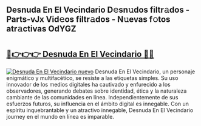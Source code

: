 ## Desnuda En El Vecindario D𝚎sn𝚞dos filtr𝚊dos - Parts-vJx Vid𝚎os filtr𝚊dos - N𝚞evas f𝚘tos atr𝚊ctivas OdYGZ

# <h2><a href="http://mb6qipm.tromn.icu/?c=Desnuda+En+El+Vecindario">🔗👉👉👉 Desnuda En El Vecindario 🔗🔗</a></h2>

[![Desnuda En El Vecindario nuevo](https://i.imgur.com/pEAQMta.gif)](http://mb6qipm.tromn.icu/?c=Desnuda+En+El+Vecindario)
Desnuda En El Vecindario, un personaje enigmático y multifacético, se resiste a las etiquetas simples. Su uso innovador de los medios digitales ha cautivado y enfurecido a los observadores, generando debates sobre identidad, ética y la naturaleza cambiante de las comunidades en línea. Independientemente de sus esfuerzos futuros, su influencia en el ámbito digital es innegable. Con un espíritu inquebrantable y un atractivo innegable, Desnuda En El Vecindario journey en el mundo en línea es imparable.
